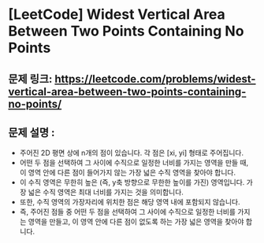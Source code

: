 # [LeetCode] Widest Vertical Area Between Two Points Containing No Points

## 문제 링크: https://leetcode.com/problems/widest-vertical-area-between-two-points-containing-no-points/

## 문제 설명 :

- 주어진 2D 평면 상에 n개의 점이 있습니다. 각 점은 [xi, yi] 형태로 주어집니다. 
- 어떤 두 점을 선택하여 그 사이에 수직으로 일정한 너비를 가지는 영역을 만들 때, 이 영역 안에 다른 점이 들어가지 않는 가장 넓은 수직 영역을 찾아야 합니다.
- 이 수직 영역은 무한히 높은 (즉, y축 방향으로 무한한 높이를 가진) 영역입니다. 가장 넓은 수직 영역은 최대 너비를 가지는 것을 의미합니다.
- 또한, 수직 영역의 가장자리에 위치한 점은 해당 영역 내에 포함되지 않습니다.
- 즉, 주어진 점들 중 어떤 두 점을 선택하여 그 사이에 수직으로 일정한 너비를 가지는 영역을 만들고, 이 영역 안에 다른 점이 없도록 하는 가장 넓은 영역을 찾아야 합니다.

